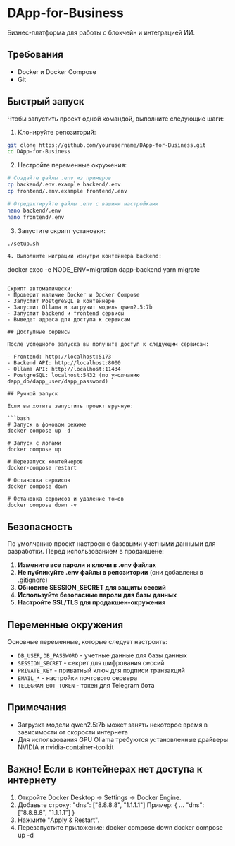 # DApp-for-Business

Бизнес-платформа для работы с блокчейн и интеграцией ИИ.

## Требования

- Docker и Docker Compose
- Git

## Быстрый запуск

Чтобы запустить проект одной командой, выполните следующие шаги:

1. Клонируйте репозиторий:
```bash
git clone https://github.com/yourusername/DApp-for-Business.git
cd DApp-for-Business
```

2. Настройте переменные окружения:
```bash
# Создайте файлы .env из примеров
cp backend/.env.example backend/.env
cp frontend/.env.example frontend/.env

# Отредактируйте файлы .env с вашими настройками
nano backend/.env
nano frontend/.env
```

3. Запустите скрипт установки:
```bash
./setup.sh

4. Выполните миграции изнутри контейнера backend:
```
  docker exec -e NODE_ENV=migration dapp-backend yarn migrate
  
  ```

Скрипт автоматически:
- Проверит наличие Docker и Docker Compose
- Запустит PostgreSQL в контейнере
- Запустит Ollama и загрузит модель qwen2.5:7b
- Запустит backend и frontend сервисы
- Выведет адреса для доступа к сервисам

## Доступные сервисы

После успешного запуска вы получите доступ к следующим сервисам:

- Frontend: http://localhost:5173
- Backend API: http://localhost:8000
- Ollama API: http://localhost:11434
- PostgreSQL: localhost:5432 (по умолчанию dapp_db/dapp_user/dapp_password)

## Ручной запуск

Если вы хотите запустить проект вручную:

```bash
# Запуск в фоновом режиме
docker compose up -d

# Запуск с логами
docker compose up

# Перезапуск контейнеров
docker-compose restart

# Остановка сервисов
docker compose down

# Остановка сервисов и удаление томов
docker compose down -v
```

## Безопасность

По умолчанию проект настроен с базовыми учетными данными для разработки. Перед использованием в продакшене:

1. **Измените все пароли и ключи в .env файлах**
2. **Не публикуйте .env файлы в репозитории** (они добавлены в .gitignore)
3. **Обновите SESSION_SECRET для защиты сессий**
4. **Используйте безопасные пароли для базы данных**
5. **Настройте SSL/TLS для продакшен-окружения**

## Переменные окружения

Основные переменные, которые следует настроить:

- `DB_USER`, `DB_PASSWORD` - учетные данные для базы данных
- `SESSION_SECRET` - секрет для шифрования сессий
- `PRIVATE_KEY` - приватный ключ для подписи транзакций
- `EMAIL_*` - настройки почтового сервера
- `TELEGRAM_BOT_TOKEN` - токен для Telegram бота

## Примечания

- Загрузка модели qwen2.5:7b может занять некоторое время в зависимости от скорости интернета
- Для использования GPU Ollama требуются установленные драйверы NVIDIA и nvidia-container-toolkit

## Важно! Если в контейнерах нет доступа к интернету

1. Откройте Docker Desktop → Settings → Docker Engine.
2. Добавьте строку:
   "dns": ["8.8.8.8", "1.1.1.1"]
   Пример:
   {
     ...
     "dns": ["8.8.8.8", "1.1.1.1"]
   }
3. Нажмите "Apply & Restart".
4. Перезапустите приложение:
   docker compose down
   docker compose up -d